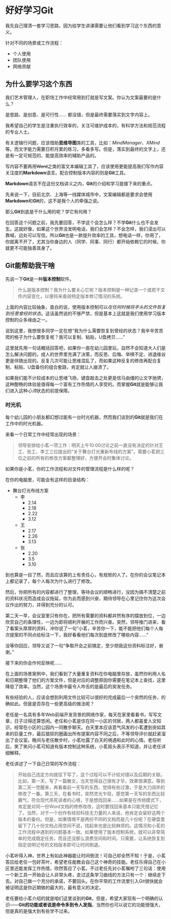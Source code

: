 # 好好学习Git

我先自己理清一套学习思路，因为给学生讲课需要让他们看到学习这个东西的意义。

针对不同的场景或工作流程：
- 个人使用
- 团队使用
- 网络贡献

## 为什么要学习这个东西

我们艺术管理人，在职场工作中经常用到打就是写文案。你认为文案最要的是什么？

是思路、是创意、是可行性…… 都没错，但是最终需要落实到文字内容上。

我希望自己的学生是注重执行效率的，关注可维护成本的，有科学方法和规范流程的专业人士。

有关逻辑行问题，应该借助**思维导图**类的工具，比如：*MindManager*、*XMind*等。而文字能力需要日积月累的练习，多看多写。但是，落实到最终的文字上，还是有一定可规范的、能提高效率的辅助产品的。

写内容不要再用~~Word~~之类的富文本编辑工具了，应该使用更能提高我们写作内容关注度的**Markdown**语言。配合控制版本内容的则是**Git**工具。

**Markdown**语言不在这份文档讲义之内，**Git**的介绍和学习是接下来的重点。

先来说一下，目前北京、上海等一线媒体城市中，文案编辑都是要求会使用**Markdown**和**Git**的，这不是我个人的牵强之说。

那么**Git**到底是干什么用的呢？学它有何用？

在回答这个问题之前，我先要回答，不学这个会怎么样？不学**Git**什么也不会发生。这就好像，如果这个世界没发明电话，我们会怎样？不会怎样，我们浸出可以靠喊，远处可以写信。所以**Git**也是一款提升效率的工具，想电话一样，你用了，你就离不开了，尤其当你身边的人（同学、同事、同行）都开始依赖它的时候，你就更不可能独善其身了。

## Git能帮助我干啥

先说一下**Git**是一种**版本控制**软件。

> 什么是版本控制？我为什么要关心它呢？版本控制是一种记录一个或若干文件内容变化，以便将来查阅特定版本修订情况的系统。

上面的内容比较抽象，直白的说，使用版本控制可以*在任何时候将手头的文件恢复到任意曾经的状态*。这话虽然说的不够严禁，但是基本上这就是我们使用学习版本控制的众多缘由之一。

说到这里，我想很多同学一定在想“我为什么需要恢复到曾经的状态？我辛辛苦苦爬的格子为什么要恢复呢？我可以复制、粘贴，U盘拷贝……”

这里就先用一句话概括回答吧，如果你一直在幼儿园里玩，自然不会知道大人们是怎么解决问题的。成人的世界里充满了决策，而反思、后悔、举棋不定、进退维谷更是伴随出现的。反复几次可能让思维混乱了，而如果这种反复的修改再配合复制、粘贴、U盘备份的组合套路，肯定就让人崩溃了。

如果我们能不计较成本的让思绪飞扬，键盘敲击之处更是信马由缰的让文字驰骋，这种酣畅的体验是值得每一个富有工作热情的人享受的。而掌握**Git**就是能够让我们进入这种*心流*状态的前提保障。

### 时光机

每个幼儿园的小朋友都幻想过能有一台时光机器，然而我们谈到的**Git**就是我们在工作中的时光机器。

来看一个日常工作中经常出现的场景：

> 领导安排给小茗一项工作：明天上午10:00讨论之前一直没有决定的针对王工、张工、李工三位提出的“关于舞台灯光重新布线的方案”。需要小茗把三位之前的所有的修改方案都整理好，方便开会时集体讨论。

如果你是小茗，你的工作流程和对文件的管理流程是什么样的呢？

在你的电脑里，可能会有这样的目录结构：
* 舞台灯光布线方案
    * 李
        * 2.14
        * 2.18
        * 2.22
        * 3.12
    * 王
        * 2.17
        * 2.26
        * 3.13
    * 张
        * 2.20
        * 3.5
        * 3.10

到也算是一目了然，而且应该算的上有责任心，有规矩的人了。在你的会议笔记本上都记录了，每个人每次为什么进行了修改。

然后，你把所有的内容都进行了整理，等待会议的顺畅进行，没因为搞不清楚之前的资料状况而造成会议拖延，你为此而感到兴奋，期待领导在心里记住你为这次会议作出的努力，并得到充分的认可。

第二天一早，会议室里只有你在，把所有需要的资料都井然有序的摆放到位，一边欣赏自己的条理性，一边为即将顺利开展的工作而兴奋。突然，领导推门进来，看了看案头厚厚的资料，冲你说了一句“小茗，辛苦你一下，能不能把他们每个人每次提案的不同点给标注一下，我好看看他们每次到底修改了哪些内容……”

没等你回应，领导又说了一句“争取开会之前搞定，至少把我这份资料标注好，谢谢。”

接下来的你会作何反映呢……

在上面的场景案例中，我们看到了大量重复资料在你电脑里存放，虽然你利用人名和日期整理了他们的方案文件，但是对应的调整原因你需要在笔记本上查找，这里降低了效率。当然，这个场景中最令人咋舌的是最后的突发任务。

有些经验的人，应该会想到利用文件比较可以很好的完成最后一个突然的任务，的确如此。但是是否存在一些更高级的做法呢？

老任是一名具有多年Web前端开发背景的网络作家，每天在家里看看书，写写文章，日子过得还算悠闲。老任和小茗是住在同一小区的邻居，两人都喜爱人文知识，经常在小区的公园内一同散步聊天。白天里本应该意气风发的小茗遭到突如其来的巨量工作，最后狼狈的圈画出所有提案内容不同之后，不等领导评价就赶紧溜出了会议室。晚间与老任散步时，小茗吐露了白天的境遇和此时的心情。老任听后，笑了笑问小茗可知道有版本控制这种系统，小茗摇头表示不知道，并让老任详细解释。

老任讲述了一下自己日常的写作流程：

> 开始自己选定方向就往下写了，这个过程可以不计较对错以及后期的关联。比如，第一天，写了一篇散文，当天觉得自己很有才华，效果很满意。等到第二天一觉醒来，再看看前一天写的东西，觉得有些过激，于是大刀阔斧的修改了一番。第三天，在看书时，突然灵光乍现，感觉第一天写的东西比较霸气，符合现代吊死读者的心境，于是想找回来……如果是在传统模式下，肯定是对同一份Word文档的修修改改，这时要找回来基本只能凭借记忆了。当然，对于一个创作有经验科技无力量的人来说，他肯定会留好这两个版本的备份。但是，如果情境不是两份不同的文档而是几十份呢？在硬盘里留下了几十份文档占用空间不说，找起来也是比较麻烦的。这情况和小茗的工作流程中遇到的问题基本一致。如果使用了版本控制系统，就可以非常简单的完成既定任务，而且还没那么浪费空间和时间。只需要，让系统恢复到指定说明记号的文档版本即可让时间倒退。

小茗听得入神，世界上有如此神器能让时间倒流！可自己却全然不知！于是，小茗答应给老任一包好茶叶，希望老任能教会自己这个神奇的技能。老任乐得自己在小区里还能发挥工作热情，欣然答应了小茗。不过老任先对小茗嘱咐了三句话：使用一个新工具一开始会让人非常头疼，走过这条学习曲线的方法只有一个：继续走下去。对自己做一个充分的承诺，不要回头。在你平常的工作流里引入Git很快就会被证明这是你近期做的最大的，最有意义的决定。

老任要给小茗介绍的就是咱们这里谈到的**Git**，但是，希望大家现有一个明确的认识——**Git的功能或者说是命令多到令人发指**。当然你也可以说它的功能很强大，但是真的是强大到有些学不过来。